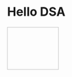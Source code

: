 <html>
  
  <body>
  <h1> Hello DSA</h1>
    <img width="120px" height="100px" scr = "https://logicmojo.com/assets/dist/new_pages/images/datastr3.jpg">
  
  </body>
</html>
